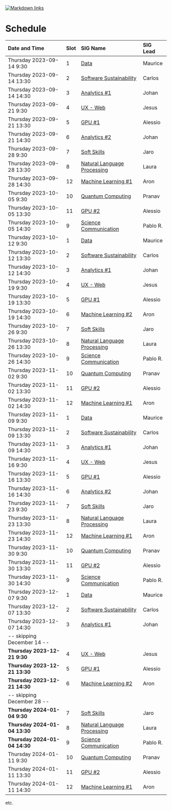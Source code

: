 [![Markdown links](https://github.com/nlesc-sigs/current/actions/workflows/link-checker.yml/badge.svg)](https://github.com/nlesc-sigs/current/actions/workflows/link-checker.yml)

# Schedule

| Date and Time             | Slot | SIG Name                                                      | SIG Lead |
| :--                       | :--  | :--                                                           | :--      |
| Thursday 2023-09-14 9:30  | 1    | [Data](granted/data.md)                                       | Maurice  |
| Thursday 2023-09-14 13:30 | 2    | [Software Sustainability](granted/software-sustainability.md) | Carlos   |
| Thursday 2023-09-14 14:30 | 3    | [Analytics #1](granted/analytics.md)                          | Johan    |
| Thursday 2023-09-21 9:30  | 4    | [UX - Web](granted/ux.md)                                     | Jesus    |
| Thursday 2023-09-21 13:30 | 5    | [GPU #1](granted/gpu.md)                                      | Alessio  |
| Thursday 2023-09-21 14:30 | 6    | [Analytics #2](granted/analytics.md)                          | Johan    |
| Thursday 2023-09-28 9:30  | 7    | [Soft Skills](granted/soft-skills.md)                         | Jaro     |
| Thursday 2023-09-28 13:30 | 8    | [Natural Language Processing](granted/nlp.md)                 | Laura    |
| Thursday 2023-09-28 14:30 | 12   | [Machine Learning #1](granted/machine-learning.md)            | Aron     |
| Thursday 2023-10-05 9:30  | 10   | [Quantum Computing](granted/qc.md)                            | Pranav   |
| Thursday 2023-10-05 13:30 | 11   | [GPU #2](granted/gpu.md)                                      | Alessio  |
| Thursday 2023-10-05 14:30 | 9    | [Science Communication](granted/scicomm.md)                   | Pablo R. |
| Thursday 2023-10-12 9:30  | 1    | [Data](granted/data.md)                                       | Maurice  |
| Thursday 2023-10-12 13:30 | 2    | [Software Sustainability](granted/software-sustainability.md) | Carlos   |
| Thursday 2023-10-12 14:30 | 3    | [Analytics #1](granted/analytics.md)                          | Johan    |
| Thursday 2023-10-19 9:30  | 4    | [UX - Web](granted/ux.md)                                     | Jesus    |
| Thursday 2023-10-19 13:30 | 5    | [GPU #1](granted/gpu.md)                                      | Alessio  |
| Thursday 2023-10-19 14:30 | 6    | [Machine Learning #2](granted/machine-learning.md)            | Aron     |
| Thursday 2023-10-26 9:30  | 7    | [Soft Skills](granted/soft-skills.md)                         | Jaro     |
| Thursday 2023-10-26 13:30 | 8    | [Natural Language Processing](granted/nlp.md)                 | Laura    |
| Thursday 2023-10-26 14:30 | 9    | [Science Communication](granted/scicomm.md)                   | Pablo R. |
| Thursday 2023-11-02 9:30  | 10   | [Quantum Computing](granted/qc.md)                            | Pranav   |
| Thursday 2023-11-02 13:30 | 11   | [GPU #2](granted/gpu.md)                                      | Alessio  |
| Thursday 2023-11-02 14:30 | 12   | [Machine Learning #1](granted/machine-learning.md)            | Aron     |
| Thursday 2023-11-09 9:30  | 1    | [Data](granted/data.md)                                       | Maurice  |
| Thursday 2023-11-09 13:30 | 2    | [Software Sustainability](granted/software-sustainability.md) | Carlos   |
| Thursday 2023-11-09 14:30 | 3    | [Analytics #1](granted/analytics.md)                          | Johan    |
| Thursday 2023-11-16 9:30  | 4    | [UX - Web](granted/ux.md)                                     | Jesus    |
| Thursday 2023-11-16 13:30 | 5    | [GPU #1](granted/gpu.md)                                      | Alessio  |
| Thursday 2023-11-16 14:30 | 6    | [Analytics #2](granted/analytics.md)                          | Johan    |
| Thursday 2023-11-23 9:30  | 7    | [Soft Skills](granted/soft-skills.md)                         | Jaro     |
| Thursday 2023-11-23 13:30 | 8    | [Natural Language Processing](granted/nlp.md)                 | Laura    |
| Thursday 2023-11-23 14:30 | 12   | [Machine Learning #1](granted/machine-learning.md)            | Aron     |
| Thursday 2023-11-30 9:30  | 10   | [Quantum Computing](granted/qc.md)                            | Pranav   |
| Thursday 2023-11-30 13:30 | 11   | [GPU #2](granted/gpu.md)                                      | Alessio  |
| Thursday 2023-11-30 14:30 | 9    | [Science Communication](granted/scicomm.md)                   | Pablo R. |
| Thursday 2023-12-07 9:30  | 1    | [Data](granted/data.md)                                       | Maurice  |
| Thursday 2023-12-07 13:30 | 2    | [Software Sustainability](granted/software-sustainability.md) | Carlos   |
| Thursday 2023-12-07 14:30 | 3    | [Analytics #1](granted/analytics.md)                          | Johan    |
| -- skipping December 14 -- | | | |
| **Thursday 2023-12-21 9:30**  | 4    | [UX - Web](granted/ux.md)                                     | Jesus    |
| **Thursday 2023-12-21 13:30** | 5    | [GPU #1](granted/gpu.md)                                      | Alessio  |
| **Thursday 2023-12-21 14:30** | 6    | [Machine Learning #2](granted/machine-learning.md)            | Aron     |
| -- skipping December 28 -- | | | |
| **Thursday 2024-01-04 9:30**  | 7    | [Soft Skills](granted/soft-skills.md)                         | Jaro     |
| **Thursday 2024-01-04 13:30** | 8    | [Natural Language Processing](granted/nlp.md)                 | Laura    |
| **Thursday 2024-01-04 14:30** | 9    | [Science Communication](granted/scicomm.md)                   | Pablo R. |
| Thursday 2024-01-11 9:30  | 10   | [Quantum Computing](granted/qc.md)                            | Pranav   |
| Thursday 2024-01-11 13:30 | 11   | [GPU #2](granted/gpu.md)                                      | Alessio  |
| Thursday 2024-01-11 14:30 | 12   | [Machine Learning #1](granted/machine-learning.md)            | Aron     |

etc.
